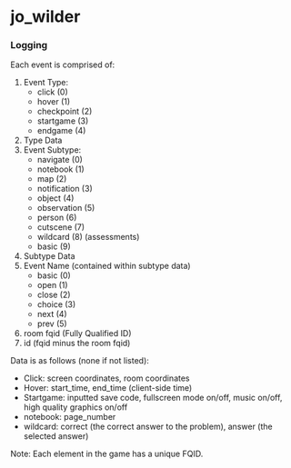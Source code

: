 # jo_wilder

### Logging
Each event is comprised of:
1. Event Type:
   - click (0)
   - hover (1)
   - checkpoint (2)
   - startgame (3)
   - endgame (4)
2. Type Data
3. Event Subtype:
   - navigate (0)
   - notebook (1)
   - map (2)
   - notification (3)
   - object (4)
   - observation (5)
   - person (6)
   - cutscene (7)
   - wildcard (8) (assessments)
   - basic (9)
4. Subtype Data
5. Event Name (contained within subtype data)
   - basic  (0)
   - open (1)
   - close (2)
   - choice (3)
   - next (4)
   - prev (5)
6. room fqid (Fully Qualified ID)
7. id (fqid minus the room fqid)

Data is as follows (none if not listed):
- Click: screen coordinates, room coordinates
- Hover: start_time, end_time (client-side time)
- Startgame: inputted save code, fullscreen mode on/off, music on/off, high quality graphics on/off
- notebook: page_number
- wildcard: correct (the correct answer to the problem), answer (the selected answer)

Note: Each element in the game has a unique FQID.

